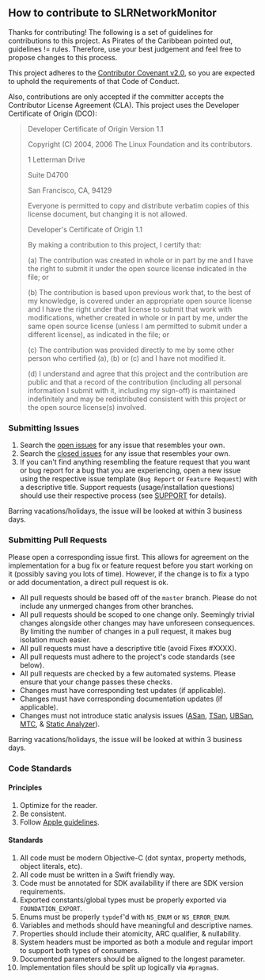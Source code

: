 ## How to contribute to SLRNetworkMonitor

Thanks for contributing! The following is a set of guidelines for contributions to this project. As Pirates of the Caribbean pointed out, guidelines != rules. Therefore, use your best judgement and feel free to propose changes to this process.

This project adheres to the [Contributor Covenant v2.0](CODE_OF_CONDUCT.md), so you are expected to uphold the requirements of that Code of Conduct.

Also, contributions are only accepted if the committer accepts the Contributor License Agreement (CLA). This project uses the Developer Certificate of Origin (DCO):
> Developer Certificate of Origin
> Version 1.1
>
> Copyright (C) 2004, 2006 The Linux Foundation and its contributors.
>
> 1 Letterman Drive
>
> Suite D4700
>
> San Francisco, CA, 94129
>
> Everyone is permitted to copy and distribute verbatim copies of this
license document, but changing it is not allowed.
>
>
> Developer's Certificate of Origin 1.1
>
> By making a contribution to this project, I certify that:
>
> (a) The contribution was created in whole or in part by me and I
    have the right to submit it under the open source license
    indicated in the file; or
>
> (b) The contribution is based upon previous work that, to the best
    of my knowledge, is covered under an appropriate open source
    license and I have the right under that license to submit that
    work with modifications, whether created in whole or in part
    by me, under the same open source license (unless I am
    permitted to submit under a different license), as indicated
    in the file; or
>
> (c) The contribution was provided directly to me by some other
    person who certified (a), (b) or (c) and I have not modified
    it.
>
> (d) I understand and agree that this project and the contribution
    are public and that a record of the contribution (including all
    personal information I submit with it, including my sign-off) is
    maintained indefinitely and may be redistributed consistent with
    this project or the open source license(s) involved.

### Submitting Issues

1. Search the [open issues](https://github.com/madsolar8582/SLRNetworkMonitor/issues?utf8=%E2%9C%93&q=is%3Aissue+is%3Aopen) for any issue that resembles your own.
2. Search the [closed issues](https://github.com/madsolar8582/SLRNetworkMonitor/issues?utf8=%E2%9C%93&q=is%3Aissue+is%3Aclosed) for any issue that resembles your own.
3. If you can't find anything resembling the feature request that you want or bug report for a bug that you are experiencing, open a new issue using the respective issue template (`Bug Report` or `Feature Request`) with a descriptive title. Support requests (usage/installation questions) should use their respective process (see [SUPPORT](SUPPORT.md) for details).

Barring vacations/holidays, the issue will be looked at within 3 business days.

### Submitting Pull Requests

Please open a corresponding issue first. This allows for agreement on the implementation for a bug fix or feature request before you start working on it (possibly saving you lots of time). However, if the change is to fix a typo or add documentation, a direct pull request is ok.

* All pull requests should be based off of the `master` branch. Please do not include any unmerged changes from other branches.
* All pull requests should be scoped to one change only. Seemingly trivial changes alongside other changes may have unforeseen consequences. By limiting the number of changes in a pull request, it makes bug isolation much easier.
* All pull requests must have a descriptive title (avoid Fixes #XXXX).
* All pull requests must adhere to the project's code standards (see below).
* All pull requests are checked by a few automated systems. Please ensure that your change passes these checks.
* Changes must have corresponding test updates (if applicable).
* Changes must have corresponding documentation updates (if applicable).
* Changes must not introduce static analysis issues ([ASan](https://developer.apple.com/documentation/code_diagnostics/address_sanitizer?language=objc), [TSan](https://developer.apple.com/documentation/code_diagnostics/thread_sanitizer?language=objc), [UBSan](https://developer.apple.com/documentation/code_diagnostics/undefined_behavior_sanitizer?language=objc), [MTC](https://developer.apple.com/documentation/code_diagnostics/main_thread_checker?language=objc), & [Static Analyzer](https://developer.apple.com/library/archive/documentation/DeveloperTools/Conceptual/debugging_with_xcode/chapters/static_analyzer.html)).

Barring vacations/holidays, the issue will be looked at within 3 business days.

### Code Standards

#### Principles

1. Optimize for the reader.
2. Be consistent.
3. Follow [Apple guidelines](https://developer.apple.com/library/archive/documentation/Cocoa/Conceptual/CodingGuidelines/CodingGuidelines.html).

#### Standards

1. All code must be modern Objective-C (dot syntax, property methods, object literals, etc).
2. All code must be written in a Swift friendly way.
3. Code must be annotated for SDK availability if there are SDK version requirements.
4. Exported constants/global types must be properly exported via `FOUNDATION_EXPORT`.
5. Enums must be properly `typdef`'d with `NS_ENUM` or `NS_ERROR_ENUM`.
6. Variables and methods should have meaningful and descriptive names.
7. Properties should include their atomicity, ARC qualifier, & nullability.
8. System headers must be imported as both a module and regular import to support both types of consumers.
9. Documented parameters should be aligned to the longest parameter.
10. Implementation files should be split up logically via `#pragma`s.
